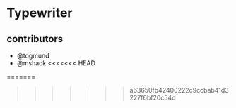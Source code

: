 # Typewriter

## contributors
- @togmund
- @mshaok
<<<<<<< HEAD

=======
>>>>>>> a63650fb42400222c9ccbab41d3227f6bf20c54d

